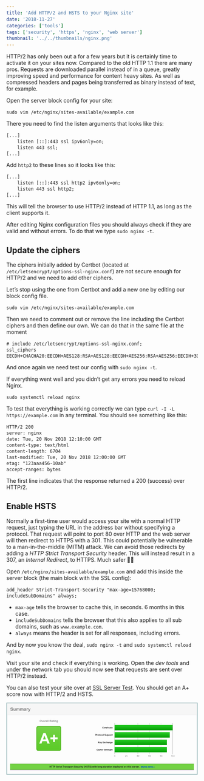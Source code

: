 ```yaml
---
title: 'Add HTTP/2 and HSTS to your Nginx site'
date: '2018-11-27'
categories: ['tools']
tags: ['security', 'https', 'nginx', 'web server']
thumbnail: '../../thumbnails/nginx.png'
---
```


HTTP/2 has only been out a for a few years but it is certainly time to activate it on your sites now. Compared to the old HTTP 1.1 there are many pros. Requests are downloaded parallel instead of in a queue, greatly improving speed and performance for content heavy sites. As well as compressed headers and pages being transferred as binary instead of text, for example.

Open the server block config for your site:

```shell
sudo vim /etc/nginx/sites-available/example.com
```

There you need to find the listen arguments that looks like this:

```
[...]
    listen [::]:443 ssl ipv6only=on; 
    listen 443 ssl; 
[...]
```

Add `http2` to these lines so it looks like this:

```
[...]
    listen [::]:443 ssl http2 ipv6only=on; 
    listen 443 ssl http2; 
[...]
```

This will tell the browser to use HTTP/2 instead of HTTP 1.1, as long as the client supports it.

After editing Nginx configuration files you should always check if they are valid and without errors. To do that we type `sudo nginx -t`.

## Update the ciphers

The ciphers initially added by Certbot (located at `/etc/letsencrypt/options-ssl-nginx.conf`) are not secure enough for HTTP/2 and we need to add other ciphers.

Let’s stop using the one from Certbot and add a new one by editing our block config file.

```shell
sudo vim /etc/nginx/sites-available/example.com
```

Then we need to comment out or remove the line including the Certbot ciphers and then define our own. We can do that in the same file at the moment

```shell
# include /etc/letsencrypt/options-ssl-nginx.conf;
ssl_ciphers EECDH+CHACHA20:EECDH+AES128:RSA+AES128:EECDH+AES256:RSA+AES256:EECDH+3DES:RSA+3DES:!MD5;
```

And once again we need test our config with `sudo nginx -t`.

If everything went well and you didn’t get any errors you need to reload Nginx.

```shell
sudo systemctl reload nginx
```

To test that everything is working correctly we can type `curl -I -L https://example.com` in any terminal. You should see something like this:

```
HTTP/2 200
server: nginx
date: Tue, 20 Nov 2018 12:10:00 GMT
content-type: text/html
content-length: 6704
last-modified: Tue, 20 Nov 2018 12:00:00 GMT
etag: "123aaa456-10ab"
accept-ranges: bytes
```

The first line indicates that the response returned a 200 (success) over HTTP/2.

## Enable HSTS

Normally a first-time user would access your site with a normal HTTP request, just typing the URL in the address bar without specifying a protocol. That request will point to port 80 over HTTP and the web server will then redirect to HTTPS with a 301. This could potentially be vulnerable to a man-in-the-middle (MITM) attack. We can avoid those redirects by adding a *HTTP Strict Transport Security* header. This will instead result in a 307, an *Internal Redirect*, to HTTPS. Much safer 👊🏻

Open `/etc/nginx/sites-available/example.com` and add this inside the server block (the main block with the SSL config):

```
add_header Strict-Transport-Security "max-age=15768000; includeSubDomains" always;
```

* `max-age` tells the browser to cache this, in seconds. 6 months in this case.
* `includeSubDomains` tells  the browser that this also applies to all sub domains, such as `www.example.com`.
* `always` means the header is set for all responses, including errors.

And by now you know the deal, `sudo nginx -t` and `sudo systemctl reload nginx`.

Visit your site and check if everything is working. Open the *dev tools* and under the network tab you should now see that requests are sent over HTTP/2 instead.

You can also test your site over at [SSL Server Test](https://ssllabs.com/ssltest/). You should get an A+ score now with HTTP/2 and HSTS.

![SSL Server Test with A+ score](ssl_server_test_a_plus.png)
